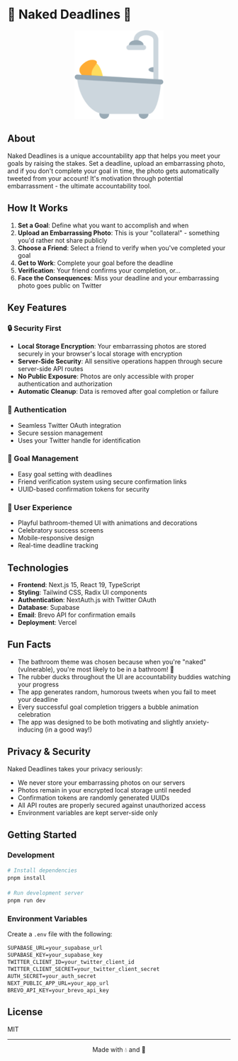 # 🛁 Naked Deadlines 🛁

<p align="center">
  <img src="public/logo.png" alt="Naked Deadlines Logo" width="200" />
</p>

## About

Naked Deadlines is a unique accountability app that helps you meet your goals by raising the stakes. Set a deadline, upload an embarrassing photo, and if you don't complete your goal in time, the photo gets automatically tweeted from your account! It's motivation through potential embarrassment - the ultimate accountability tool.

## How It Works

1. **Set a Goal**: Define what you want to accomplish and when
2. **Upload an Embarrassing Photo**: This is your "collateral" - something you'd rather not share publicly
3. **Choose a Friend**: Select a friend to verify when you've completed your goal
4. **Get to Work**: Complete your goal before the deadline
5. **Verification**: Your friend confirms your completion, or...
6. **Face the Consequences**: Miss your deadline and your embarrassing photo goes public on Twitter

## Key Features

### 🔒 Security First

- **Local Storage Encryption**: Your embarrassing photos are stored securely in your browser's local storage with encryption
- **Server-Side Security**: All sensitive operations happen through secure server-side API routes
- **No Public Exposure**: Photos are only accessible with proper authentication and authorization
- **Automatic Cleanup**: Data is removed after goal completion or failure

### 🔑 Authentication

- Seamless Twitter OAuth integration
- Secure session management
- Uses your Twitter handle for identification

### 🎯 Goal Management

- Easy goal setting with deadlines
- Friend verification system using secure confirmation links
- UUID-based confirmation tokens for security

### 🎉 User Experience

- Playful bathroom-themed UI with animations and decorations
- Celebratory success screens
- Mobile-responsive design
- Real-time deadline tracking

## Technologies

- **Frontend**: Next.js 15, React 19, TypeScript
- **Styling**: Tailwind CSS, Radix UI components
- **Authentication**: NextAuth.js with Twitter OAuth
- **Database**: Supabase
- **Email**: Brevo API for confirmation emails
- **Deployment**: Vercel

## Fun Facts

- The bathroom theme was chosen because when you're "naked" (vulnerable), you're most likely to be in a bathroom! 🚿
- The rubber ducks throughout the UI are accountability buddies watching your progress
- The app generates random, humorous tweets when you fail to meet your deadline
- Every successful goal completion triggers a bubble animation celebration
- The app was designed to be both motivating and slightly anxiety-inducing (in a good way!)

## Privacy & Security

Naked Deadlines takes your privacy seriously:

- We never store your embarrassing photos on our servers
- Photos remain in your encrypted local storage until needed
- Confirmation tokens are randomly generated UUIDs
- All API routes are properly secured against unauthorized access
- Environment variables are kept server-side only

## Getting Started

### Development

```bash
# Install dependencies
pnpm install

# Run development server
pnpm run dev
```

### Environment Variables

Create a `.env` file with the following:

```
SUPABASE_URL=your_supabase_url
SUPABASE_KEY=your_supabase_key
TWITTER_CLIENT_ID=your_twitter_client_id
TWITTER_CLIENT_SECRET=your_twitter_client_secret
AUTH_SECRET=your_auth_secret
NEXT_PUBLIC_APP_URL=your_app_url
BREVO_API_KEY=your_brevo_api_key
```

## License

MIT

---

<p align="center">Made with 💧 and 🧼</p>
